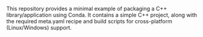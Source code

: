 This repository provides a minimal example of packaging a C++ library/application using Conda. It contains a simple C++ project, along with the required meta.yaml recipe and build scripts for cross-platform (Linux/Windows) support.
